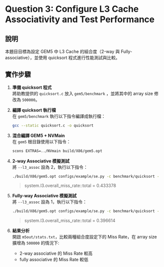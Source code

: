 # Question 3: Configure L3 Cache Associativity and Test Performance

## 說明

本題目目標為設定 GEM5 中 L3 Cache 的組合度（2-way 與 Fully-associative），並使用 quicksort 程式進行性能測試與比較。

## 實作步驟

1. **準備 quicksort 程式**  
   將助教提供的 `quicksort.c` 放入 `gem5/benchmark` ，並將其中的 array size 修改為 `500000`。

2. **編譯 quicksort 執行檔**  
   在 `gem5/benchmark` 執行以下指令編譯成執行檔：  
   ```bash
   gcc --static quicksort.c -o quicksort

3. **混合編譯 GEM5 + NVMain**  
   在 `gem5` 根目錄使用以下指令：
   ```bash
   scons EXTRAS=../NVmain build/X86/gem5.opt

4. **2-way Associative 模擬測試**  
   將 `--l3_assoc` 設為 2，執行以下指令：
   ```bash
   ./build/X86/gem5.opt configs/example/se.py -c benchmark/quicksort --cpu-type=TimingSimpleCPU --caches --l2cache --l3cache --l3_assoc=2 --l1i_size=32kB --l1d_size=32kB --l2_size=128kB --l3_size=1MB --mem-type=NVMainMemory --nvmain-config=../NVmain/Config/PCM_ISSCC_2012_4GB.config > terminal_output.txt
   ```
 
   > system.l3.overall_miss_rate::total = 0.433378

5. **Fully-way Associative 模擬測試**  
   將 `--l3_assoc` 設為 1，執行以下指令：
   ```bash
   ./build/X86/gem5.opt configs/example/se.py -c benchmark/quicksort --cpu-type=TimingSimpleCPU --caches --l2cache --l3cache --l3_assoc=1 --l1i_size=32kB --l1d_size=32kB --l2_size=128kB --l3_size=1MB --mem-type=NVMainMemory --nvmain-config=../NVmain/Config/PCM_ISSCC_2012_4GB.config > terminal_output.txt
   ```
 
   > system.l3.overall_miss_rate::total = 0.396614

6. **結果分析**  
   開啟 `m5out/stats.txt`，比較兩種組合度設定下的 Miss Rate，在 array size 擴增為 `500000` 的情況下:
    - 2-way associative 的 Miss Rate 較高
    - fully associative 的 Miss Rate 較低





